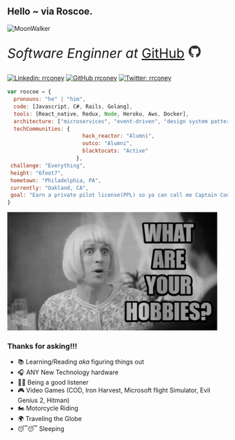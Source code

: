 ## Hello ~ via Roscoe.

![MoonWalker](./gifs/moonwalker.gif)

<p style="font-size: 30px">
    <em>Software Enginner at </em>
    <a href="https://github.com/">GitHub</a>
    <img src="./gifs/octocat.gif" width="30">
</p>


[![Linkedin: rrconey](https://img.shields.io/badge/-roscoeconey-blue?style=flat-square&logo=Linkedin&logoColor=white&link&style=social=https://www.linkedin.com/in/roscoeconey/)](https://www.linkedin.com/in/roscoeconey/)
[![GitHub rrconey](https://img.shields.io/github/followers/rrconey?label=follow&style=social)](https://github.com/rrconey)
[![Twitter: rrconey](https://img.shields.io/twitter/follow/rrconey?style=social)](https://twitter.com/rrconey)


```javascript
var roscoe = {
  pronouns: "he" | "him",
  code: [Javascript, C#, Rails, Golang],
  tools: [React_native, Redux, Node, Heroku, Aws, Docker],
  architecture: ["microservices", "event-driven", "design system pattern", "RESTful API"],
  techCommunities: {
                        hack_reactor: "Alumni",
                        outco: "Alumni",
                        blacktocats: "Active"
                      },
 challenge: "Everything",
 height: "6foot7",
 hometown: "Philadelphia, PA",
 currently: "Oakland, CA",
 goal: "Earn a private pilot license(PPL) so ya can call me Captain Coney in the future!"
}
```
![hobbies](./gifs/hobbies.gif)

### Thanks for asking!!!

- 📚 Learning/Reading *aka* figuring things out
- 🎧 ANY New Technology hardware
- 👂🏾 Being a good listener
- 🎮 Video Games (COD, Iron Harvest, Microsoft flight Simulator, Evil Genius 2, Hitman)
- 🏍 Motorcycle Riding
- 🌍 Traveling the Globe
- 😴😴 Sleeping
